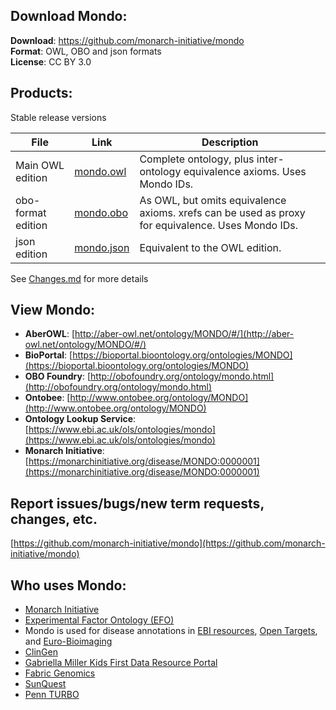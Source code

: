 ---
---
## Download Mondo:

**Download**: https://github.com/monarch-initiative/mondo  
**Format**: OWL, OBO and json formats  
**License**: CC BY 3.0  

## Products:

Stable release versions 

File | Link | Description
--- | --- | ---
Main OWL edition | [mondo.owl](http://purl.obolibrary.org/obo/mondo.owl)| Complete ontology, plus inter-ontology equivalence axioms. Uses Mondo IDs.
obo-format edition | [mondo.obo](http://purl.obolibrary.org/obo/mondo.obo) | As OWL, but omits equivalence axioms. xrefs can be used as proxy for equivalence. Uses Mondo IDs.
json edition | [mondo.json](http://purl.obolibrary.org/obo/mondo.json) | Equivalent to the OWL edition.
 

See [Changes.md](https://github.com/monarch-initiative/mondo/blob/master/Changes.md) for more details


## View Mondo:

- **AberOWL**: [http://aber-owl.net/ontology/MONDO/#/](http://aber-owl.net/ontology/MONDO/#/)
- **BioPortal**: [https://bioportal.bioontology.org/ontologies/MONDO](https://bioportal.bioontology.org/ontologies/MONDO)
- **OBO Foundry**: [http://obofoundry.org/ontology/mondo.html](http://obofoundry.org/ontology/mondo.html)
- **Ontobee**: [http://www.ontobee.org/ontology/MONDO](http://www.ontobee.org/ontology/MONDO)
- **Ontology Lookup Service**: [https://www.ebi.ac.uk/ols/ontologies/mondo](https://www.ebi.ac.uk/ols/ontologies/mondo)
- **Monarch Initiative**: [https://monarchinitiative.org/disease/MONDO:0000001](https://monarchinitiative.org/disease/MONDO:0000001)


## Report issues/bugs/new term requests, changes, etc.

[https://github.com/monarch-initiative/mondo](https://github.com/monarch-initiative/mondo)

## Who uses Mondo:

- [Monarch Initiative](https://monarchinitiative.org/)
- [Experimental Factor Ontology (EFO)](https://www.ebi.ac.uk/efo/)
- Mondo is used for disease annotations in [EBI resources](https://www.ebi.ac.uk/services), [Open Targets](https://www.opentargets.org/), and [Euro-Bioimaging](http://www.eurobioimaging.eu/)  
- [ClinGen](https://clinicalgenome.org/)
- [Gabriella Miller Kids First Data Resource Portal](https://kidsfirstdrc.org/)
- [Fabric Genomics](https://fabricgenomics.com/)
- [SunQuest](https://www.sunquestinfo.com/)
- [Penn TURBO](http://upibi.org/turbo/)